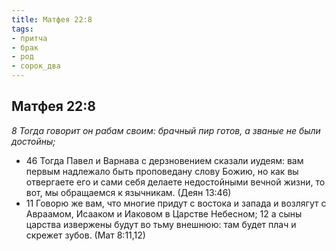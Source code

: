 ```yaml
---
title: Матфея 22:8
tags: 
- притча
- брак
- род
- сорок_два
---
```


## Матфея 22:8

*8 Тогда говорит он рабам своим: брачный пир готов, а званые не были достойны;*

- 46 Тогда Павел и Варнава с дерзновением сказали иудеям: вам первым надлежало быть проповедану слову Божию, но как вы отвергаете его и сами себя делаете недостойными вечной жизни, то вот, мы обращаемся к язычникам. (Деян 13:46)
- 11 Говорю же вам, что многие придут с востока и запада и возлягут с Авраамом, Исааком и Иаковом в Царстве Небесном; 12 а сыны царства извержены будут во тьму внешнюю: там будет плач и скрежет зубов. (Мат 8:11,12)

